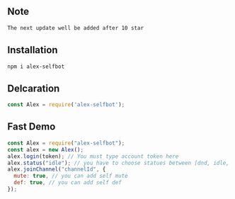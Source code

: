 ## Note
```txt
The next update well be added after 10 star
```

## Installation
```txt
npm i alex-selfbot
```

## Delcaration
```js
const Alex = require('alex-selfbot');
```

## Fast Demo
```js
const Alex = require("alex-selfbot");
const alex = new Alex();
alex.login(token); // You must type account token here
alex.status("idle"); // you have to choose statues between [dnd, idle, online]
alex.joinChannel("channelId", {
  mute: true, // you can add self mute
  def: true, // you can add self def
});
```
